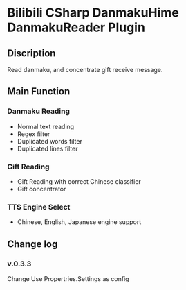 # Bilibili CSharp DanmakuHime DanmakuReader Plugin
## Discription
Read danmaku, and concentrate gift receive message.
## Main Function
### Danmaku Reading
* Normal text reading
* Regex filter
* Duplicated words filter
* Duplicated lines filter
### Gift Reading
* Gift Reading with correct Chinese classifier
* Gift concentrator
### TTS Engine Select
* Chinese, English, Japanese engine support

## Change log
### v.0.3.3
Change Use Propertries.Settings as config 
